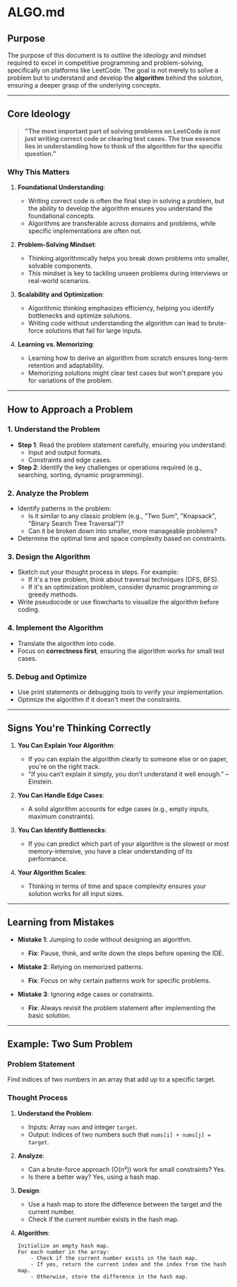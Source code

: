 # ALGO.md

## **Purpose**
The purpose of this document is to outline the ideology and mindset required to excel in competitive programming and problem-solving, specifically on platforms like LeetCode. The goal is not merely to solve a problem but to understand and develop the **algorithm** behind the solution, ensuring a deeper grasp of the underlying concepts.

---

## **Core Ideology**
> **"The most important part of solving problems on LeetCode is not just writing correct code or clearing test cases. The true essence lies in understanding how to think of the algorithm for the specific question."**

### **Why This Matters**
1. **Foundational Understanding**:
   - Writing correct code is often the final step in solving a problem, but the ability to develop the algorithm ensures you understand the foundational concepts.
   - Algorithms are transferable across domains and problems, while specific implementations are often not.

2. **Problem-Solving Mindset**:
   - Thinking algorithmically helps you break down problems into smaller, solvable components.
   - This mindset is key to tackling unseen problems during interviews or real-world scenarios.

3. **Scalability and Optimization**:
   - Algorithmic thinking emphasizes efficiency, helping you identify bottlenecks and optimize solutions.
   - Writing code without understanding the algorithm can lead to brute-force solutions that fail for large inputs.

4. **Learning vs. Memorizing**:
   - Learning how to derive an algorithm from scratch ensures long-term retention and adaptability.
   - Memorizing solutions might clear test cases but won't prepare you for variations of the problem.

---

## **How to Approach a Problem**

### **1. Understand the Problem**
- **Step 1**: Read the problem statement carefully, ensuring you understand:
  - Input and output formats.
  - Constraints and edge cases.
- **Step 2**: Identify the key challenges or operations required (e.g., searching, sorting, dynamic programming).

### **2. Analyze the Problem**
- Identify patterns in the problem:
  - Is it similar to any classic problem (e.g., "Two Sum", "Knapsack", "Binary Search Tree Traversal")?
  - Can it be broken down into smaller, more manageable problems?
- Determine the optimal time and space complexity based on constraints.

### **3. Design the Algorithm**
- Sketch out your thought process in steps. For example:
  - If it's a tree problem, think about traversal techniques (DFS, BFS).
  - If it's an optimization problem, consider dynamic programming or greedy methods.
- Write pseudocode or use flowcharts to visualize the algorithm before coding.

### **4. Implement the Algorithm**
- Translate the algorithm into code.
- Focus on **correctness first**, ensuring the algorithm works for small test cases.

### **5. Debug and Optimize**
- Use print statements or debugging tools to verify your implementation.
- Optimize the algorithm if it doesn't meet the constraints.

---

## **Signs You're Thinking Correctly**
1. **You Can Explain Your Algorithm**:
   - If you can explain the algorithm clearly to someone else or on paper, you're on the right track.
   - "If you can’t explain it simply, you don’t understand it well enough." – Einstein.

2. **You Can Handle Edge Cases**:
   - A solid algorithm accounts for edge cases (e.g., empty inputs, maximum constraints).

3. **You Can Identify Bottlenecks**:
   - If you can predict which part of your algorithm is the slowest or most memory-intensive, you have a clear understanding of its performance.

4. **Your Algorithm Scales**:
   - Thinking in terms of time and space complexity ensures your solution works for all input sizes.

---

## **Learning from Mistakes**
- **Mistake 1**: Jumping to code without designing an algorithm.
  - **Fix**: Pause, think, and write down the steps before opening the IDE.
  
- **Mistake 2**: Relying on memorized patterns.
  - **Fix**: Focus on why certain patterns work for specific problems.
  
- **Mistake 3**: Ignoring edge cases or constraints.
  - **Fix**: Always revisit the problem statement after implementing the basic solution.

---

## **Example: Two Sum Problem**
### **Problem Statement**
Find indices of two numbers in an array that add up to a specific target.

### **Thought Process**
1. **Understand the Problem**:
   - Inputs: Array `nums` and integer `target`.
   - Output: Indices of two numbers such that `nums[i] + nums[j] = target`.

2. **Analyze**:
   - Can a brute-force approach (O(n²)) work for small constraints? Yes.
   - Is there a better way? Yes, using a hash map.

3. **Design**:
   - Use a hash map to store the difference between the target and the current number.
   - Check if the current number exists in the hash map.

4. **Algorithm**:
   ```text
   Initialize an empty hash map.
   For each number in the array:
       - Check if the current number exists in the hash map.
       - If yes, return the current index and the index from the hash map.
       - Otherwise, store the difference in the hash map.
